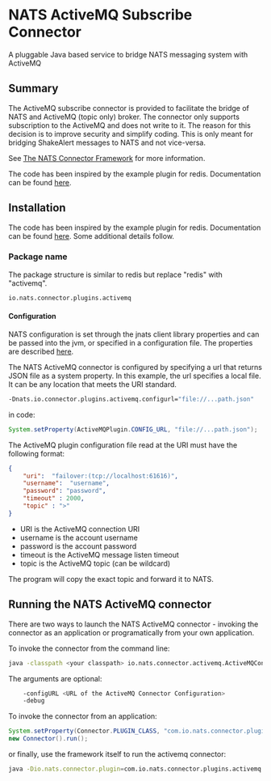 # NATS ActiveMQ Subscribe Connector

A pluggable Java based service to bridge NATS messaging system with ActiveMQ

## Summary

The ActiveMQ subscribe connector is provided to facilitate the bridge of NATS and ActiveMQ (topic only) broker.  The connector only supports subscription to the ActiveMQ and does not write to it.  The reason for this decision is to improve security and simplify coding.  This is only meant for bridging ShakeAlert messages to NATS and not vice-versa.

See [The NATS Connector Framework](https://github.com/nats-io/nats-connector-framework) for more information.

The code has been inspired by the example plugin for redis.  Documentation can be found [here](http://nats-io.github.io/nats-connector-redis).

## Installation

The code has been inspired by the example plugin for redis.  Documentation can be found [here](http://nats-io.github.io/nats-connector-redis).  Some additional details follow.

### Package name

The package structure is similar to redis but replace "redis" with "activemq".

```bash
io.nats.connector.plugins.activemq
```

#### Configuration

NATS configuration is set through the jnats client library properties and can be passed into the jvm, or specified in a configuration file. The properties are described [here](http://nats-io.github.io/jnats/io/nats/client/Constants.html).

The NATS ActiveMQ connector is configured by specifying a url that returns JSON file as a system property.  In this example,
the url specifies a local file.  It can be any location that meets the URI standard.

```bash
-Dnats.io.connector.plugins.activemq.configurl="file://...path.json"
```

in code:

```java
System.setProperty(ActiveMQPlugin.CONFIG_URL, "file://...path.json");
```

The ActiveMQ plugin configuration file read at the URI must have the following format:

```json
{
    "uri":  "failover:(tcp://localhost:61616)",
    "username":  "username",
    "password": "password",
    "timeout" : 2000,
    "topic" : ">"
}
```

* URI is the ActiveMQ connection URI
* username is the account username
* password is the account password
* timeout is the ActiveMQ message listen timeout
* topic is the ActiveMQ topic (can be wildcard)

The program will copy the exact topic and forward it to NATS.

## Running the NATS ActiveMQ connector

There are two ways to launch the NATS ActiveMQ connector - invoking the connector as an application or programatically from your own application.

To invoke the connector from the command line:

```bash
java -classpath <your classpath> io.nats.connector.activemq.ActiveMQConnector <args>
```

The arguments are optional:

```bash
    -configURL <URL of the ActiveMQ Connector Configuration>
    -debug
```

To invoke the connector from an application:

```java
System.setProperty(Connector.PLUGIN_CLASS, "com.io.nats.connector.plugins.activemq.ActiveMQPlugin");
new Connector().run();
```

or finally, use the framework itself to run the activemq connector:

```bash
java -Dio.nats.connector.plugin=com.io.nats.connector.plugins.activemq.ActiveMQPlugin io.nats.connector.Connector
```
